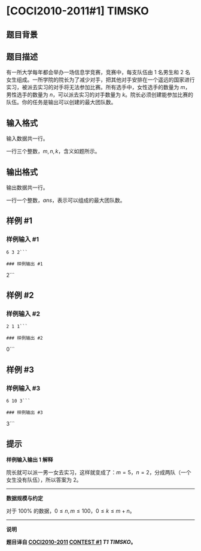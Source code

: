 # [COCI2010-2011#1] TIMSKO

## 题目背景



## 题目描述

有一所大学每年都会举办一场信息学竞赛，竞赛中，每支队伍由 $1$ 名男生和  $2$ 名女生组成。一所学院的院长为了减少对手，把其他对手安排在一个遥远的国家进行实习，被派去实习的对手将无法参加比赛。所有选手中，女性选手的数量为 $m$，男性选手的数量为 $n$，可以派去实习的对手数量为 $k$。院长必须创建能参加比赛的队伍。你的任务是输出可以创建的最大团队数。

## 输入格式

输入数据共一行。

一行三个整数，$m,n,k$，含义如题所示。

## 输出格式

输出数据共一行。

一行一个整数，$ans$，表示可以组成的最大团队数。

## 样例 #1

### 样例输入 #1
```
6 3 2```

### 样例输出 #1

```
2```

## 样例 #2

### 样例输入 #2
```
2 1 1```

### 样例输出 #2

```
0```

## 样例 #3

### 样例输入 #3
```
6 10 3```

### 样例输出 #3

```
3```

## 提示

**样例输入输出 1 解释**

院长就可以派一男一女去实习，这样就变成了：$m=5$，$n=2$，分成两队（一个女生没有队伍），所以答案为 $2$。

---

**数据规模与约定**

对于 $100\%$ 的数据，$0 \leq n,m \leq 100$，$0 \leq k \leq m+n$。

---

**说明**

**题目译自 [COCI2010-2011](https://hsin.hr/coci/archive/2010_2011/) [CONTEST #1](https://hsin.hr/coci/archive/2010_2011/contest1_tasks.pdf) *T1 TIMSKO*。**
